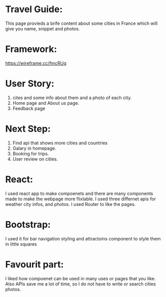 # Travel Guide:
This page provieds a brife content about some cities in France which will give you name, snippet and photos.


# Framework:
https://wireframe.cc/fmcRUq


# User Story:
1. cites and some info about them and a photo of each city.
2. Home page and About us page.
3. Feedback page 

# Next Step:
1. Find api that shows more cities and countries
2. Galary in homepage.
3. Booking for trips.
4. User review on cities.

# React:
I used react app to make compoenets and there are many components made to make the webpage more flixlable.
I used three differnet apis for weather city infos, and photos.
I used Router to like the pages.

# Bootstrap:
I used it for bar navigation styling and attractoins component to style them in little squares 

# Favourit part:
I liked how compoenet can be used in many uses or pages that you like. Also APIs save me a lot of time, so I do not have to write or search cities photos.





